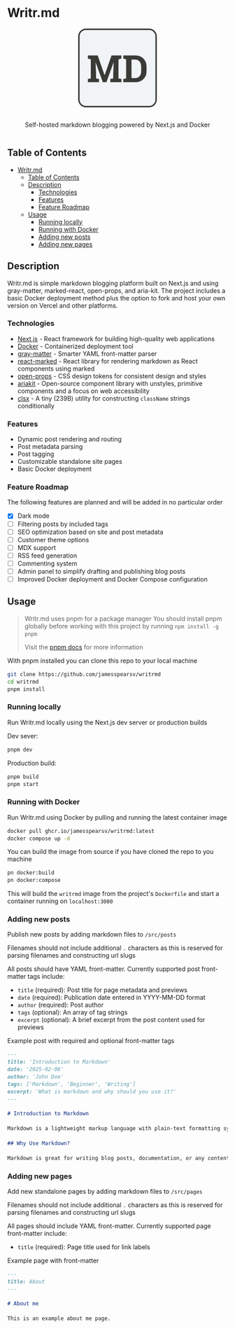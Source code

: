 # Writr.md

<div align="center" style="display:flex;flex-direction:column;justify-content:center;align-items:center;">
    <img src='./public/writrmd-logo.svg' alt='Writr.md logo' width='180' height='180'/>
    </br>
    <p>Self-hosted markdown blogging powered by Next.js and Docker
    </p>
</div>

## Table of Contents

- [Writr.md](#writrmd)
  - [Table of Contents](#table-of-contents)
  - [Description](#description)
    - [Technologies](#technologies)
    - [Features](#features)
    - [Feature Roadmap](#feature-roadmap)
  - [Usage](#usage)
    - [Running locally](#running-locally)
    - [Running with Docker](#running-with-docker)
    - [Adding new posts](#adding-new-posts)
    - [Adding new pages](#adding-new-pages)

## Description

Writr.md is simple markdown blogging platform built on Next.js and using gray-matter, marked-react, open-props, and aria-kit. The project includes a basic Docker deployment method plus the option to fork and host your own version on Vercel and other platforms.

### Technologies

- [Next.js](https://nextjs.org/) - React framework for building high-quality web applications
- [Docker](https://www.docker.com/) - Containerized deployment tool
- [gray-matter](https://github.com/jonschlinkert/gray-matter) - Smarter YAML front-matter parser
- [react-marked](https://github.com/sibiraj-s/marked-react) - React library for rendering markdown as React components using marked
- [open-props](https://open-props.style/) - CSS design tokens for consistent design and styles
- [ariakit](https://ariakit.org/) - Open-source component library with unstyles, primitive components and a focus on web accessibility
- [clsx](https://github.com/lukeed/clsx) - A tiny (239B) utility for constructing `className` strings conditionally

### Features

- Dynamic post rendering and routing
- Post metadata parsing
- Post tagging
- Customizable standalone site pages
- Basic Docker deployment

### Feature Roadmap

The following features are planned and will be added in no particular order

- [x] Dark mode
- [ ] Filtering posts by included tags
- [ ] SEO optimization based on site and post metadata
- [ ] Customer theme options
- [ ] MDX support
- [ ] RSS feed generation
- [ ] Commenting system
- [ ] Admin panel to simplify drafting and publishing blog posts
- [ ] Improved Docker deployment and Docker Compose configuration

## Usage

> Writr.md uses pnpm for a package manager
> You should install pnpm globally before working with this project by running `npm install -g pnpm`
>
> Visit the [pnpm docs](https://pnpm.io/) for more information

With pnpm installed you can clone this repo to your local machine

```bash
git clone https://github.com/jamesspearsv/writrmd
cd writrmd
pnpm install
```

### Running locally

Run Writr.md locally using the Next.js dev server or production builds

Dev sever:

```bash
pnpm dev
```

Production build:

```bash
pnpm build
pnpm start
```

### Running with Docker

Run Writr.md using Docker by pulling and running the latest container image

```bash
docker pull ghcr.io/jamesspearsv/writrmd:latest
docker compose up -d
```

You can build the image from source if you have cloned the repo to you machine

```bash
pn docker:build
pn docker:compose
```

This will build the `writrmd` image from the project's `Dockerfile` and start a container running on `localhost:3000`

### Adding new posts

Publish new posts by adding markdown files to `/src/posts`

Filenames should not include additional `.` characters as this is reserved for parsing filenames and constructing url slugs

All posts should have YAML front-matter. Currently supported post front-matter tags include:

- `title` (required): Post title for page metadata and previews
- `date` (required): Publication date entered in YYYY-MM-DD format
- `author` (required): Post author
- `tags` (optional): An array of tag strings
- `excerpt` (optional): A brief excerpt from the post content used for previews

Example post with required and optional front-matter tags

```markdown
---
title: 'Introduction to Markdown'
date: '2025-02-06'
author: 'John Doe'
tags: ['Markdown', 'Beginner', 'Writing']
excerpt: 'What is markdown and why should you use it?'
---

# Introduction to Markdown

Markdown is a lightweight markup language with plain-text formatting syntax. It was created by John Gruber in 2004 with the goal of making it as readable as possible while still allowing it to be converted to valid HTML.

## Why Use Markdown?

Markdown is great for writing blog posts, documentation, or any content that needs to be converted into HTML. Its syntax is simple and intuitive, which makes it a favorite among developers, writers, and content creators alike.
```

### Adding new pages

Add new standalone pages by adding markdown files to `/src/pages`

Filenames should not include additional `.` characters as this is reserved for parsing filenames and constructing url slugs

All pages should include YAML front-matter. Currently supported page front-matter include:

- `title` (required): Page title used for link labels

Example page with front-matter

```markdown
---
title: About
---

# About me

This is an example about me page.
```
